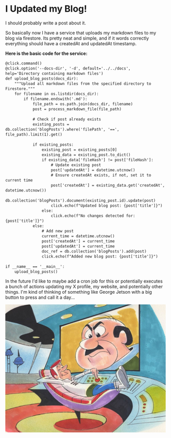 # I Updated my Blog!
I should probably write a post about it.

So basically now I have a service that uploads my markdown files to my blog via firestore. Its pretty neat and simple, and if it words correctly everything should have a createdAt and updatedAt timestamp.

__Here is the basic code for the service:__
```
@click.command()
@click.option('--docs-dir', '-d', default='../../docs', help='Directory containing markdown files')
def upload_blog_posts(docs_dir):
    """Upload all markdown files from the specified directory to Firestore."""
    for filename in os.listdir(docs_dir):
        if filename.endswith('.md'):
            file_path = os.path.join(docs_dir, filename)
            post = process_markdown_file(file_path)
            
            # Check if post already exists
            existing_posts = db.collection('blogPosts').where('filePath', '==', file_path).limit(1).get()
            
            if existing_posts:
                existing_post = existing_posts[0]
                existing_data = existing_post.to_dict()
                if existing_data['fileHash'] != post['fileHash']:
                    # Update existing post
                    post['updatedAt'] = datetime.utcnow()
                    # Ensure createdAt exists, if not, set it to current time
                    post['createdAt'] = existing_data.get('createdAt', datetime.utcnow())
                    db.collection('blogPosts').document(existing_post.id).update(post)
                    click.echo(f"Updated blog post: {post['title']}")
                else:
                    click.echo(f"No changes detected for: {post['title']}")
            else:
                # Add new post
                current_time = datetime.utcnow()
                post['createdAt'] = current_time
                post['updatedAt'] = current_time
                doc_ref = db.collection('blogPosts').add(post)
                click.echo(f"Added new blog post: {post['title']}")

if __name__ == '__main__':
    upload_blog_posts()
```

In the future I'd like to maybe add a cron job for this or potentially executes a bunch of actions updating my X profile, my website, and potentially other things. I'm kind of thinking of something like George Jetson with a big button to press and call it a day...

![george_and_the_button](https://github.com/zill4/crispcode-io/blob/main/media/jetsons.jpg?raw=true)